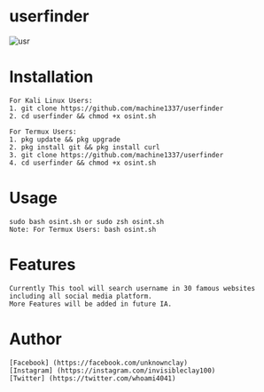 # userfinder

![usr](https://user-images.githubusercontent.com/82051128/127771701-c27cfc64-5937-4c8c-96ab-0aadb3f237e3.PNG)

# Installation
    For Kali Linux Users:
    1. git clone https://github.com/machine1337/userfinder
    2. cd userfinder && chmod +x osint.sh
    
    For Termux Users:
    1. pkg update && pkg upgrade
    2. pkg install git && pkg install curl
    3. git clone https://github.com/machine1337/userfinder
    4. cd userfinder && chmod +x osint.sh
    
# Usage
    sudo bash osint.sh or sudo zsh osint.sh
    Note: For Termux Users: bash osint.sh
    
# Features
    Currently This tool will search username in 30 famous websites including all social media platform.
    More Features will be added in future IA.
    
# Author
    [Facebook] (https://facebook.com/unknownclay)
    [Instagram] (https://instagram.com/invisibleclay100)
    [Twitter] (https://twitter.com/whoami4041)
